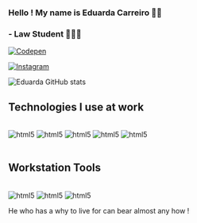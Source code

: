 

### Hello ! My name is Eduarda Carreiro 👋🏻 

### - Law Student 👩🏻‍💻

[![Codepen](https://img.shields.io/badge/Codepen-000000?style=for-the-badge&logo=codepen&logoColor=white)](https://codepen.io/Eduarda-Carreiro)

[![Instagram](https://img.shields.io/badge/Instagram-E4405F?style=for-the-badge&logo=instagram&logoColor=white)](https://www.instagram.com/eduardaccarreiro/)

![Eduarda GitHub stats](https://github-readme-stats.vercel.app/api?username=Educcarreiro&show_icons=true&theme=dark)

## Technologies I use at work

<div style="display: inline_block"><br/> 
  <img aling="center" alt="html5" src="https://img.shields.io/badge/Python-3776AB?style=for-the-badge&logo=python&logoColor=white" /> 
  <img aling="center" alt="html5" src="https://img.shields.io/badge/HTML-239120?style=for-the-badge&logo=html5&logoColor=white" /> 
  <img aling="center" alt="html5" src="https://img.shields.io/badge/CSS-239120?&style=for-the-badge&logo=css3&logoColor=white" /> 
<img aling="center" alt="html5" src="https://img.shields.io/badge/Markdown-000000?style=for-the-badge&logo=markdown&logoColor=white" /> 
<img aling="center" alt="html5" src="https://img.shields.io/badge/JavaScript-323330?style=for-the-badge&logo=javascript&logoColor=F7DF1E" /> 
</div></br>

## Workstation Tools 
<div style="display: inline_block"><br/> 
<img aling="center" alt="html5" src="https://img.shields.io/badge/Visual_Studio_Code-0078D4?style=for-the-badge&logo=visual%20studio%20code&logoColor=white" />
<img aling="center" alt="html5" src="https://img.shields.io/badge/Colab-F9AB00?style=for-the-badge&logo=googlecolab&color=525252" /> 
<img aling="center" alt="html5"  src="https://img.shields.io/badge/Eclipse-2C2255?style=for-the-badge&logo=eclipse&logoColor=white" /> 




He who has a why to live for can bear almost any how ! 


